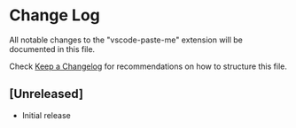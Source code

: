 # Change Log
All notable changes to the "vscode-paste-me" extension will be documented in this file.

Check [Keep a Changelog](http://keepachangelog.com/) for recommendations on how to structure this file.

## [Unreleased]
- Initial release